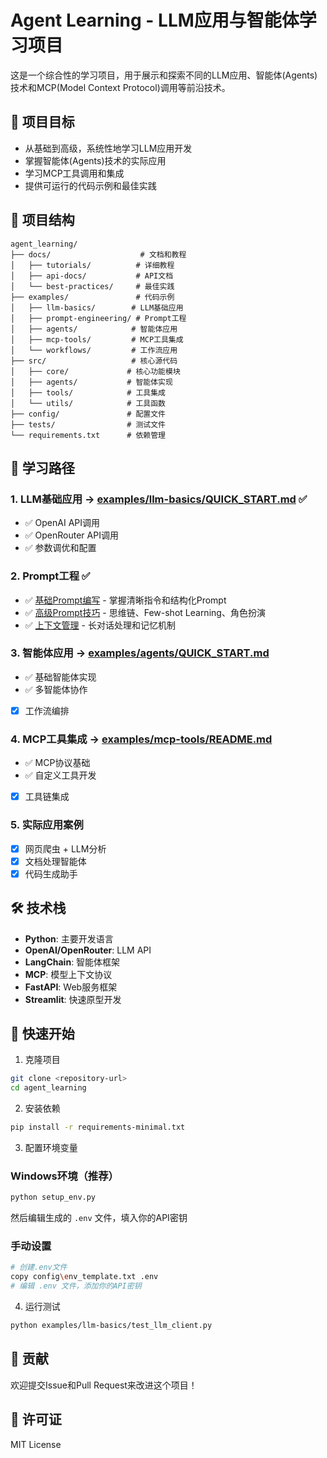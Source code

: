 # Agent Learning - LLM应用与智能体学习项目

这是一个综合性的学习项目，用于展示和探索不同的LLM应用、智能体(Agents)技术和MCP(Model Context Protocol)调用等前沿技术。

## 🎯 项目目标

- 从基础到高级，系统性地学习LLM应用开发
- 掌握智能体(Agents)技术的实际应用
- 学习MCP工具调用和集成
- 提供可运行的代码示例和最佳实践

## 📁 项目结构

```
agent_learning/
├── docs/                    # 文档和教程
│   ├── tutorials/          # 详细教程
│   ├── api-docs/           # API文档
│   └── best-practices/     # 最佳实践
├── examples/               # 代码示例
│   ├── llm-basics/        # LLM基础应用
│   ├── prompt-engineering/ # Prompt工程
│   ├── agents/            # 智能体应用
│   ├── mcp-tools/         # MCP工具集成
│   └── workflows/         # 工作流应用
├── src/                   # 核心源代码
│   ├── core/             # 核心功能模块
│   ├── agents/           # 智能体实现
│   ├── tools/            # 工具集成
│   └── utils/            # 工具函数
├── config/               # 配置文件
├── tests/                # 测试文件
└── requirements.txt      # 依赖管理
```

## 🚀 学习路径

### 1. LLM基础应用 → [examples/llm-basics/QUICK_START.md](examples/llm-basics/QUICK_START.md) ✅
- ✅ OpenAI API调用
- ✅ OpenRouter API调用
- ✅ 参数调优和配置

### 2. Prompt工程 ✅
- ✅ [基础Prompt编写](examples/prompt-engineering/01_basic_prompt_writing.md) - 掌握清晰指令和结构化Prompt
- ✅ [高级Prompt技巧](examples/prompt-engineering/02_advanced_prompt_techniques.md) - 思维链、Few-shot Learning、角色扮演
- ✅ [上下文管理](examples/prompt-engineering/03_context_management.md) - 长对话处理和记忆机制

### 3. 智能体应用 → [examples/agents/QUICK_START.md](examples/agents/QUICK_START.md)
- ✅ 基础智能体实现
- ✅ 多智能体协作
- [x] 工作流编排

### 4. MCP工具集成 → [examples/mcp-tools/README.md](examples/mcp-tools/README.md)
- ✅ MCP协议基础
- ✅ 自定义工具开发
- [x] 工具链集成

### 5. 实际应用案例
- [x] 网页爬虫 + LLM分析
- [x] 文档处理智能体
- [x] 代码生成助手

## 🛠️ 技术栈

- **Python**: 主要开发语言
- **OpenAI/OpenRouter**: LLM API
- **LangChain**: 智能体框架
- **MCP**: 模型上下文协议
- **FastAPI**: Web服务框架
- **Streamlit**: 快速原型开发

## 📖 快速开始

1. 克隆项目
```bash
git clone <repository-url>
cd agent_learning
```

2. 安装依赖
```bash
pip install -r requirements-minimal.txt
```

3. 配置环境变量

### Windows环境（推荐）
```bash
python setup_env.py
```
然后编辑生成的 `.env` 文件，填入你的API密钥

### 手动设置
```bash
# 创建.env文件
copy config\env_template.txt .env
# 编辑 .env 文件，添加你的API密钥
```

4. 运行测试
```bash
python examples/llm-basics/test_llm_client.py
```

## 🤝 贡献

欢迎提交Issue和Pull Request来改进这个项目！

## 📄 许可证

MIT License

